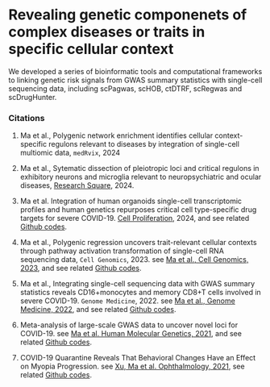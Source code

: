 # Revealing genetic componenets of complex diseases or traits in specific cellular context



We developed a series of bioinformatic tools and computational frameworks to linking genetic risk signals from GWAS summary statistics with single-cell sequencing data, including scPagwas, scHOB, ctDTRF, scRegwas and scDrugHunter.




### Citations
1. Ma et al., Polygenic network enrichment identifies cellular context-specific regulons relevant to diseases by integration of single-cell multiomic data, `medRvix`, 2024

2. Ma et al., Sytematic dissection of pleiotropic loci and critical regulons in exhibitory neurons and microglia relevant to neuropsychiatric and ocular diseases, [Research Square](https://www.researchsquare.com/article/rs-4514542/v1), 2024.

3. Ma et al. Integration of human organoids single-cell transcriptomic profiles and human genetics repurposes critical cell type-specific drug targets for severe COVID-19. [Cell Proliferation](https://onlinelibrary.wiley.com/doi/full/10.1111/cpr.13558), 2024, and see related [Github codes](https://github.com/mayunlong89/scHuman_organoids_COVID19).


4. Ma et al., Polygenic regression uncovers trait-relevant cellular contexts through pathway activation transformation of single-cell RNA sequencing data, `Cell Genomics`, 2023. see [Ma et al., Cell Genomics, 2023](https://www.cell.com/cell-genomics/fulltext/S2666-979X(23)00180-5), and see related [Github codes](https://github.com/mayunlong89/scPagwas_main).

5. Ma et al., Integrating single-cell sequencing data with GWAS summary statistics reveals CD16+monocytes and memory CD8+T cells involved in severe COVID-19. `Genome Medicine`, 2022. see [Ma et al., Genome Medicine, 2022](https://link.springer.com/article/10.1186/s13073-022-01021-1), and see related [Github codes](https://github.com/mayunlong89/COVID19_scRNA).

6. Meta-analysis of large-scale GWAS data to uncover novel loci for COVID-19. see [Ma et al. Human Molecular Genetics, 2021](https://academic.oup.com/hmg/article/30/13/1247/6265026), and see related [Github codes](https://github.com/mayunlong89/Host_genetics_for_COVID-19).
   
7. COVID-19 Quarantine Reveals That Behavioral Changes Have an Effect on Myopia Progression. see [Xu, Ma et al. Ophthalmology, 2021](https://www.sciencedirect.com/science/article/pii/S0161642021002578), see related [Github codes](https://github.com/mayunlong89/MIES).


